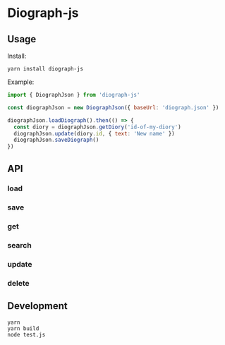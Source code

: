 # Diograph-js

## Usage

Install:

```
yarn install diograph-js
```

Example:

```js
import { DiographJson } from 'diograph-js'

const diographJson = new DiographJson({ baseUrl: 'diograph.json' })

diographJson.loadDiograph().then(() => {
  const diory = diographJson.getDiory('id-of-my-diory')
  diographJson.update(diory.id, { text: 'New name' })
  diographJson.saveDiograph()
})
```

## API

### load

### save

### get

### search

### update

### delete

## Development

```
yarn
yarn build
node test.js
```
